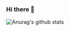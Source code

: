 ### Hi there 👋
![Anurag's github stats](https://github-readme-stats.vercel.app/api?username=Dev-Dori&show_icons=true&theme=gotham)


<!--
**Dev-Dori/Dev-Dori** is a ✨ _special_ ✨ repository because its `README.md` (this file) appears on your GitHub profile.

Here are some ideas to get you started:

- 🔭 I’m currently working on ...
- 🌱 I’m currently learning ...
- 👯 I’m looking to collaborate on ...
- 🤔 I’m looking for help with ...
- 💬 Ask me about ...
- 📫 How to reach me: ...
- 😄 Pronouns: ...
- ⚡ Fun fact: ...
radical
-->
